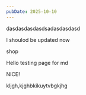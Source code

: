 ```yaml
---
pubDate: 2025-10-10
---
```


dasdasdasdasdsadasdasdasd

I shoulod be updated now

shop

Hello testing page for md


NICE!


kljgh,kjghbkikuytvbgkjhg
